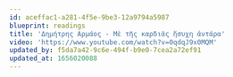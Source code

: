 ```yaml
---
id: aceffac1-a281-4f5e-9be3-12a9794a5987
blueprint: readings
title: 'Δημήτρης Αρμάος - Μὲ τῆς καρδιᾶς ἥσυχη ἀντάρα'
video: 'https://www.youtube.com/watch?v=0qdqJ9x0MQM'
updated_by: f5da7a42-9c6e-494f-b9e0-7cea2a72ef91
updated_at: 1656020088
---
```

